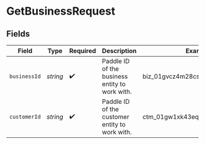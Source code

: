 # GetBusinessRequest


## Fields

| Field                                          | Type                                           | Required                                       | Description                                    | Example                                        |
| ---------------------------------------------- | ---------------------------------------------- | ---------------------------------------------- | ---------------------------------------------- | ---------------------------------------------- |
| `businessId`                                   | *string*                                       | :heavy_check_mark:                             | Paddle ID of the business entity to work with. | biz_01gvcz4m28csa5kem2gqq5ymxn                 |
| `customerId`                                   | *string*                                       | :heavy_check_mark:                             | Paddle ID of the customer entity to work with. | ctm_01gw1xk43eqy2rrf0cs93zvm6t                 |